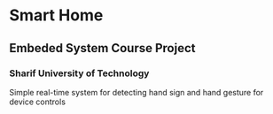 # Smart Home
## Embeded System Course Project 

### Sharif University of Technology
Simple real-time system for detecting hand sign and hand gesture for device controls

